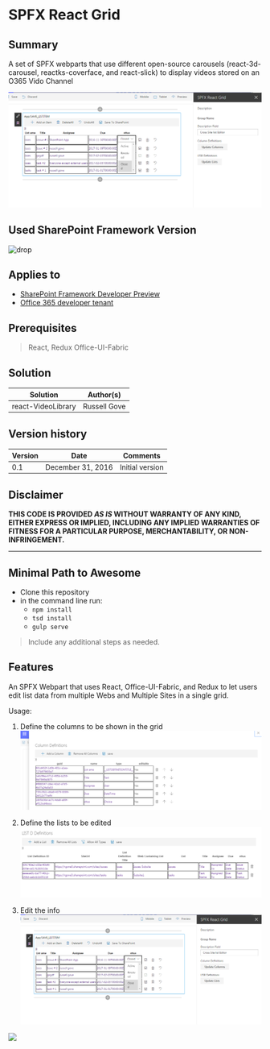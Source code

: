 # SPFX React Grid

## Summary
A set of SPFX webparts that use different open-source carousels (react-3d-carousel, reactks-coverface, and react-slick)
to display videos stored on an O365 Vido Channel

![alt tag](/samples/react-spfx-multilist-grid/src/images/editListItems.PNG)


## Used SharePoint Framework Version
![drop](https://img.shields.io/badge/drop-drop5-red.svg)

## Applies to

* [SharePoint Framework Developer Preview](http://dev.office.com/sharepoint/docs/spfx/sharepoint-framework-overview)
* [Office 365 developer tenant](http://dev.office.com/sharepoint/docs/spfx/set-up-your-developer-tenant)



## Prerequisites

> React, Redux Office-UI-Fabric

## Solution

Solution|Author(s)
--------|---------
 react-VideoLibrary | Russell Gove

## Version history

Version|Date|Comments
-------|----|--------
0.1|December 31, 2016|Initial version


## Disclaimer
**THIS CODE IS PROVIDED *AS IS* WITHOUT WARRANTY OF ANY KIND, EITHER EXPRESS OR IMPLIED, INCLUDING ANY IMPLIED WARRANTIES OF FITNESS FOR A PARTICULAR PURPOSE, MERCHANTABILITY, OR NON-INFRINGEMENT.**

---

## Minimal Path to Awesome

- Clone this repository
- in the command line run:
  - `npm install`
  - `tsd install`
  - `gulp serve`

> Include any additional steps as needed.

## Features
An SPFX Webpart that uses React, Office-UI-Fabric, and Redux to let users edit list data from multiple Webs and Multiple Sites in a single grid.

Usage:

1. Define the columns to be shown in the grid
![alt tag](/samples/react-spfx-multilist-grid/src/images/columnDefinitions.PNG)

2. Define the lists to be edited
![alt tag](/samples/react-spfx-multilist-grid/src/images/ListDefinitions.PNG)

3. Edit the info
![alt tag](/samples/react-spfx-multilist-grid/src/images/editListItems.PNG)

<img src="https://telemetry.sharepointpnp.com/sp-dev-fx-webparts/samples/react-multilist-grid" />





